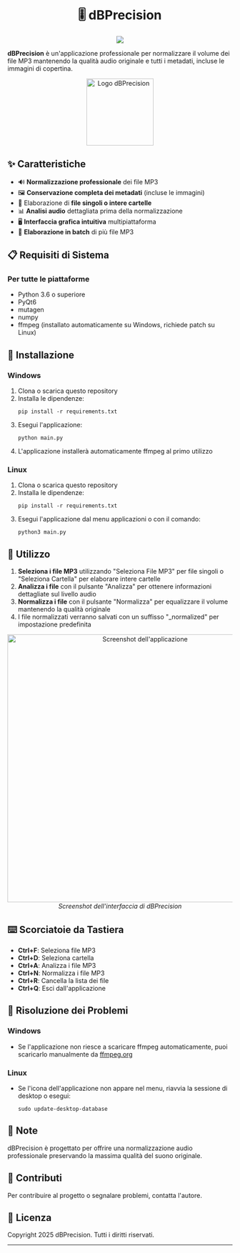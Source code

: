<div align="center">

# 🎚️ dBPrecision

<img src="https://img.shields.io/badge/versione-1.5.0-blue">

</div>

**dBPrecision** è un'applicazione professionale per normalizzare il volume dei file MP3 mantenendo la qualità audio originale e tutti i metadati, incluse le immagini di copertina.

<p align="center">
  <img src="https://i.postimg.cc/d0Xq1kyX/dbprecision.png" alt="Logo dBPrecision" width="150">
</p>

## ✨ Caratteristiche

- 🔊 **Normalizzazione professionale** dei file MP3
- 🖼️ **Conservazione completa dei metadati** (incluse le immagini)
- 📁 Elaborazione di **file singoli o intere cartelle**
- 📊 **Analisi audio** dettagliata prima della normalizzazione
- 🖥️ **Interfaccia grafica intuitiva** multipiattaforma
- 🔄 **Elaborazione in batch** di più file MP3

## 📋 Requisiti di Sistema

### Per tutte le piattaforme
- Python 3.6 o superiore
- PyQt6
- mutagen
- numpy
- ffmpeg (installato automaticamente su Windows, richiede patch su Linux)

## 🚀 Installazione

### Windows
1. Clona o scarica questo repository
2. Installa le dipendenze:
   ```
   pip install -r requirements.txt
   ```
3. Esegui l'applicazione:
   ```
   python main.py
   ```
4. L'applicazione installerà automaticamente ffmpeg al primo utilizzo

### Linux
1. Clona o scarica questo repository
2. Installa le dipendenze:
   ```
   pip install -r requirements.txt
   ```
3. Esegui l'applicazione dal menu applicazioni o con il comando:
   ```
   python3 main.py
   ```

## 🎯 Utilizzo

1. **Seleziona i file MP3** utilizzando "Seleziona File MP3" per file singoli o "Seleziona Cartella" per elaborare intere cartelle
2. **Analizza i file** con il pulsante "Analizza" per ottenere informazioni dettagliate sul livello audio
3. **Normalizza i file** con il pulsante "Normalizza" per equalizzare il volume mantenendo la qualità originale
4. I file normalizzati verranno salvati con un suffisso "_normalized" per impostazione predefinita

<p align="center">
  <img src="https://i.postimg.cc/T3fdMXz7/dbprecision.webp" alt="Screenshot dell'applicazione" width="600">
  <br>
  <em>Screenshot dell'interfaccia di dBPrecision</em>
</p>

## ⌨️ Scorciatoie da Tastiera

- **Ctrl+F**: Seleziona file MP3
- **Ctrl+D**: Seleziona cartella
- **Ctrl+A**: Analizza i file MP3
- **Ctrl+N**: Normalizza i file MP3
- **Ctrl+R**: Cancella la lista dei file
- **Ctrl+Q**: Esci dall'applicazione

## 🔧 Risoluzione dei Problemi

### Windows
- Se l'applicazione non riesce a scaricare ffmpeg automaticamente, puoi scaricarlo manualmente da [ffmpeg.org](https://ffmpeg.org/download.html)

### Linux
- Se l'icona dell'applicazione non appare nel menu, riavvia la sessione di desktop o esegui:
  ```
  sudo update-desktop-database
  ```

## 📝 Note

dBPrecision è progettato per offrire una normalizzazione audio professionale preservando la massima qualità del suono originale.

## 🤝 Contributi

Per contribuire al progetto o segnalare problemi, contatta l'autore.

## 📜 Licenza

Copyright 2025 dBPrecision. Tutti i diritti riservati.

---
